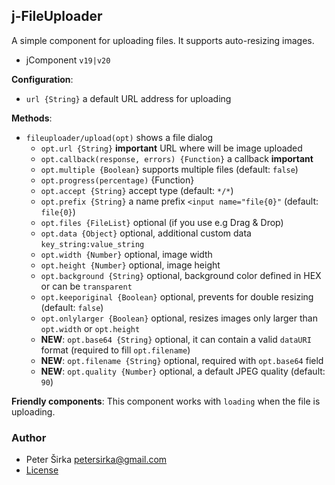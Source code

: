 ## j-FileUploader

A simple component for uploading files. It supports auto-resizing images.

- jComponent `v19|v20`

__Configuration__:

- `url {String}` a default URL address for uploading

__Methods__:

- `fileuploader/upload(opt)` shows a file dialog
	- `opt.url {String}` __important__ URL where will be image uploaded
	- `opt.callback(response, errors) {Function}` a callback __important__
	- `opt.multiple {Boolean}` supports multiple files (default: `false`)
	- `opt.progress(percentage)` {Function}
	- `opt.accept {String}` accept type (default: `*/*`)
	- `opt.prefix {String}` a name prefix `<input name="file{0}"` (default: `file{0}`)
	- `opt.files {FileList}` optional (if you use e.g Drag & Drop)
	- `opt.data {Object}` optional, additional custom data `key_string:value_string`
	- `opt.width {Number}` optional, image width
	- `opt.height {Number}` optional, image height
	- `opt.background {String}` optional, background color defined in HEX or can be `transparent`
	- `opt.keeporiginal {Boolean}` optional, prevents for double resizing (default: `false`)
	- `opt.onlylarger {Boolean}` optional, resizes images only larger than `opt.width` or `opt.height`
	- __NEW__: `opt.base64 {String}` optional, it can contain a valid `dataURI` format (required to fill `opt.filename`)
	- __NEW__: `opt.filename {String}` optional, required with `opt.base64` field
	- __NEW__: `opt.quality {Number}` optional, a default JPEG quality (default: `90`)

__Friendly components__:
This component works with `loading` when the file is uploading.

### Author

- Peter Širka <petersirka@gmail.com>
- [License](https://www.totaljs.com/license/)